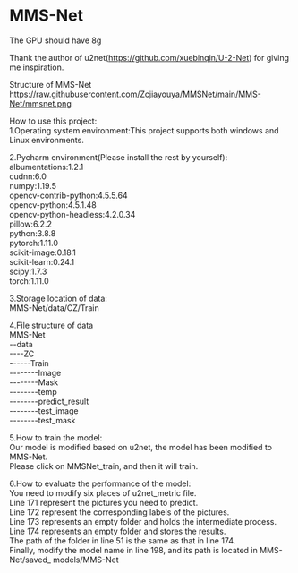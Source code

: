 # MMS-Net  
The GPU should have 8g  

Thank the author of u2net(https://github.com/xuebinqin/U-2-Net) for giving me inspiration.  

Structure of MMS-Net  
https://raw.githubusercontent.com/Zcjiayouya/MMSNet/main/MMS-Net/mmsnet.png  

How to use this project:  
1.Operating system environment:This project supports both windows and Linux environments.  
  
2.Pycharm environment(Please install the rest by yourself):  
    albumentations:1.2.1  
    cudnn:6.0  
    numpy:1.19.5  
    opencv-contrib-python:4.5.5.64  
    opencv-python:4.5.1.48  
    opencv-python-headless:4.2.0.34  
    pillow:6.2.2  
    python:3.8.8  
    pytorch:1.11.0  
    scikit-image:0.18.1  
    scikit-learn:0.24.1  
    scipy:1.7.3  
    torch:1.11.0  
  
3.Storage location of data:  
    MMS-Net/data/CZ/Train  

4.File structure of data  
    MMS-Net  
    --data  
    ----ZC  
    ------Train  
    --------Image  
    --------Mask  
    --------temp  
    --------predict_result  
    --------test_image  
    --------test_mask  
  
5.How to train the model:  
    Our model is modified based on u2net, the model has been modified to MMS-Net.  
    Please click on MMSNet_train, and then it will train. 
  
6.How to evaluate the performance of the model:  
   You need to modify six places of u2net_metric file.  
      Line 171 represent the pictures you need to predict.  
      Line 172 represent the corresponding labels of the pictures.  
      Line 173 represents an empty folder and holds the intermediate process.  
      Line 174 represents an empty folder and stores the results.  
      The path of the folder in line 51 is the same as that in line 174.  
      Finally, modify the model name in line 198, and its path is located in MMS-Net/saved_ models/MMS-Net  
